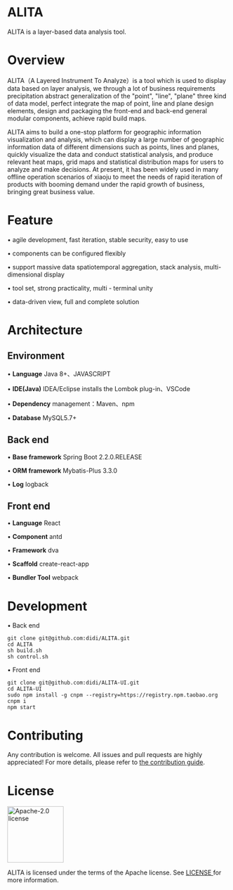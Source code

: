 # ALITA
ALITA is a layer-based data analysis tool.

# Overview

ALITA（A Layered Instrument To Analyze）is a tool which is used to display data based on layer analysis, we through a lot of business requirements precipitation abstract generalization of the "point", "line", "plane" three kind of data model, perfect integrate the map of point, line and plane design elements, design and packaging the front-end and back-end general modular components, achieve rapid build maps.
                                      
ALITA aims to build a one-stop platform for geographic information visualization and analysis, which can display a large number of geographic information data of different dimensions such as points, lines and planes, quickly visualize the data and conduct statistical analysis, and produce relevant heat maps, grid maps and statistical distribution maps for users to analyze and make decisions. At present, it has been widely used in many offline operation scenarios of xiaoju to meet the needs of rapid iteration of products with booming demand under the rapid growth of business, bringing great business value. 

# Feature

• agile development, fast iteration, stable security, easy to use

• components can be configured flexibly

• support massive data spatiotemporal aggregation, stack analysis, multi-dimensional display

• tool set, strong practicality, multi - terminal unity

• data-driven view, full and complete solution

# Architecture

## Environment

•	**Language** Java 8+、JAVASCRIPT

•	**IDE(Java)** IDEA/Eclipse installs the Lombok plug-in、VSCode

•	**Dependency** management：Maven、npm

•	**Database** MySQL5.7+

## Back end

•	**Base framework** Spring Boot 2.2.0.RELEASE

•	**ORM framework** Mybatis-Plus 3.3.0

•	**Log** logback

## Front end

•	**Language** React

•	**Component** antd

•	**Framework** dva

•	**Scaffold** create-react-app

•	**Bundler Tool** webpack

# Development

• Back end

```
git clone git@github.com:didi/ALITA.git
cd ALITA
sh build.sh
sh control.sh
```

• Front end

```
git clone git@github.com:didi/ALITA-UI.git
cd ALITA-UI
sudo npm install -g cnpm --registry=https://registry.npm.taobao.org
cnpm i
npm start
```

# Contributing

Any contribution is welcome. All issues and pull requests are highly appreciated! For more details, please refer to [the contribution guide](CONTRIBUTING).

# License

<img alt="Apache-2.0 license" src="https://lucene.apache.org/images/mantle-power.png" width="128">

ALITA is licensed under the terms of the Apache license. See [LICENSE ](LICENSE)for more information.